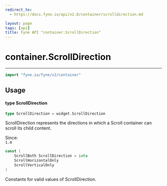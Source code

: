 ```yaml
---
redirect_to:
  - https://docs.fyne.io/api/v2.0/container/scrolldirection.md

layout: page
tags: [api]
title: Fyne API "container.ScrollDirection"
---
```



# container.ScrollDirection
---
```go
import "fyne.io/fyne/v2/container"
```

## Usage

#### type ScrollDirection

```go
type ScrollDirection = widget.ScrollDirection
```

ScrollDirection represents the directions in which a Scroll container can scroll its child content.


<div class="since">Since: <code>
1.4</code></div>

```go
const (
	ScrollBoth ScrollDirection = iota
	ScrollHorizontalOnly
	ScrollVerticalOnly
)
```
Constants for valid values of ScrollDirection.
